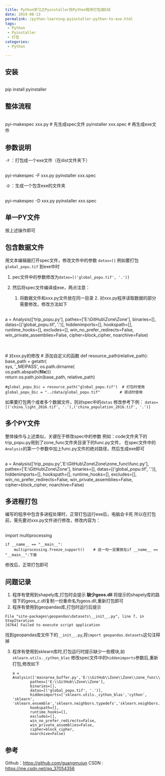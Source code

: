 ```yaml
---
title: Python学习之Pyinstaller将Python程序打包成EXE
date: 2019-08-13
permalink: /python-learning-pyinstaller-python-to-exe.html
tags:
 - Python
 - Pyinstaller
 - 打包 
categories:
 - Python

---
```


## 安装


​    
    pip install pyinstaller


## 整体流程


​    
    pyi-makespec xxx.py     # 先生成spec文件
    pyinstaller xxx.spec    # 再生成exe文件


## 参数说明

`-F` ：打包成一个exe文件（在dist文件夹下）


​    
    pyi-makespec -F xxx.py
    pyinstaller xxx.spec


`-D` ：生成一个包含exe的文件夹


​    
    pyi-makespec -D xxx.py
    pyinstaller xxx.spec


## 单一PY文件

按上述操作即可

## 包含数据文件

用文本编辑器打开spec文件，修改文件中的参数 `datas=[]` 例如要打包 `global_popu.tif` 到exe中时

  1. pec文件中的参数修改为`datas=[('global_popu.tif', '.')]`

  2. 然后将spec文件编译成exe，两点注意： 
        1. 将数据文件和xxx.py文件放在同一目录
            2. 对xxx.py程序读取数据的部分需要修改，修改方法如下


​    
    a = Analysis(['trip_popu.py'],
                 pathex=['E:\\GitHub\\Zone\\Zone'],
                 binaries=[],
                 datas=[('global_popu.tif', '.')],
                 hiddenimports=[],
                 hookspath=[],
                 runtime_hooks=[],
                 excludes=[],
                 win_no_prefer_redirects=False,
                 win_private_assemblies=False,
                 cipher=block_cipher,
                 noarchive=False)


​    
​    
    # 对xxx.py的修改
    # 添加自定义的函数
    def resource_path(relative_path):    
        base_path = getattr(        
            sys, '_MEIPASS', os.path.dirname(            
                os.path.abspath(__file__)))    
        return os.path.join(base_path, relative_path)
    
    #global_popu_Dic = resource_path("global_popu.tif")  # 打包时使用
    global_popu_Dic = "../data/global_popu.tif"         # 调试时使用


如果要打包两个或者多个数据文件，则对spec中的`datas` 修改参考下例： `datas=[('china_light_2016.tif',
'.'),('china_population_2016.tif', '.')]`

## 多个PY文件

整体操作与上述类似，关键在于修改spec中的参数 例如：code文件夹下的trip_popu.py用到了zone_func文件夹目录下的func.py文件，
在spec文件中的`Analysis`的第一个参数中加上func.py文件的绝对路径，然后生成exe即可


​    
    a = Analysis(['trip_popu.py','E:\\GitHub\\Zone\\Zone\\zone_func\\func.py'],
                 pathex=['E:\\GitHub\\Zone\\Zone'],
                 binaries=[],
                 datas=[('global_popu.tif', '.')],
                 hiddenimports=[],
                 hookspath=[],
                 runtime_hooks=[],
                 excludes=[],
                 win_no_prefer_redirects=False,
                 win_private_assemblies=False,
                 cipher=block_cipher,
                 noarchive=False)


## 多进程打包

编写的程序中包含多进程处理时，正常打包运行exe后，电脑会卡死 所以在打包前，需先要对xxx.py文件进行修改，修改内容为：


​    
    import multiprocessing
    
    if __name__ == "__main__":
        multiprocessing.freeze_support()    # 这一句一定要放在if __name__ == "__main__":下面


修改后，正常打包即可

## 问题记录

  1. 程序有使用到shapely库,打包时会提示 **缺少geos.dll** 将提示的shapely库的路径下的geos_c.dll复制一份重命名为geos.dll,重新打包即可 
  2. 程序有使用到geopandas库,打包时运行后提示 
      

    File "site-packages\geopandas\datasets\__init__.py", line 7, in 
    StopIteration
    [6764] Failed to execute script application


找到geopandas库文件下的`__init__.py`,将`import geopandas.datasets`这句注释掉

  3. 程序有使用到sklearn库时,打包运行时提示缺少一些模块,如`sklearn.utils._cython_blas` 修改spec文件中的`hiddenimports`参数后,重新打包,修改如下 
        
        
        ```shell
        a = Analysis(['mainarea_buffer.py','E:\\GitHub\\Zone\\Zone\\zone_func\\func.py'],
                pathex=['E:\\GitHub\\Zone\\Zone'],
                binaries=[],
                datas=[('global_popu.tif', '.')],
                hiddenimports=['sklearn.utils._cython_blas','cython', 'sklearn', 'sklearn.ensemble','sklearn.neighbors.typedefs','sklearn.neighbors.quad_tree','sklearn.tree._utils','scipy._lib.messagestream'],
                hookspath=[],
                runtime_hooks=[],
                excludes=[],
                win_no_prefer_redirects=False,
                win_private_assemblies=False,
                cipher=block_cipher,
                noarchive=False)
        ```
        
        


## 参考

Github：<https://github.com/guangmujun> CSDN :
<https://me.csdn.net/qq_37054356>

